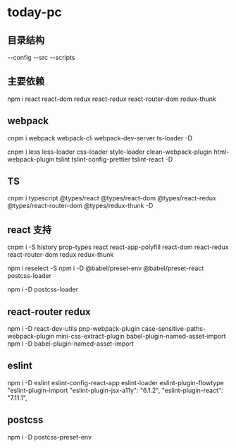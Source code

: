 
# today-pc

## 目录结构
--config
--src
--scripts



## 主要依赖
npm i react react-dom redux react-redux react-router-dom redux-thunk


## webpack
cnpm i webpack webpack-cli webpack-dev-server ts-loader   -D  

cnpm i less less-loader css-loader style-loader clean-webpack-plugin html-webpack-plugin tslint tslint-config-prettier tslint-react  -D

## TS

cnpm i typescript  @types/react @types/react-dom @types/react-redux @types/react-router-dom  @types/redux-thunk  -D


## 

 ## react 支持
 cnpm i -S history prop-types  react  react-app-polyfill  react-dom react-redux react-router-dom redux redux-thunk 


npm i reselect -S
 npm i -D  @babel/preset-env  @babel/preset-react postcss-loader

 npm i -D postcss-loader


 ## react-router redux

 npm i -D react-dev-utils pnp-webpack-plugin  case-sensitive-paths-webpack-plugin mini-css-extract-plugin  babel-plugin-named-asset-import
 npm i -D babel-plugin-named-asset-import

 ## eslint 

 npm i -D  eslint eslint-config-react-app eslint-loader  eslint-plugin-flowtype
    "eslint-plugin-import
    "eslint-plugin-jsx-a11y": "6.1.2",
    "eslint-plugin-react": "7.11.1",


## postcss
npm i -D postcss-preset-env

